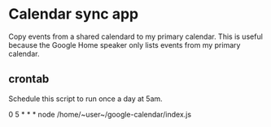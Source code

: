 # Calendar sync app

Copy events from a shared calendard to my primary calendar. This is useful because the Google Home speaker only lists events from my primary calendar.

## crontab

Schedule this script to run once a day at 5am.

0 5 * * * node /home/~user~/google-calendar/index.js